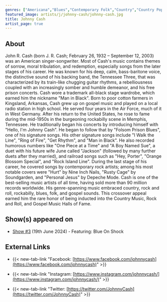 ```yaml
---
genres: ["Americana","Blues","Contemporary Folk","Country","Country Pop","Folk","Gospel","Outlaw Country","Rock","Rock And Roll","Rockabilly","Singer-Songwriter","Traditional Country","Country Gospel"]
featured_image: artists/j/johnny-cash/johnny-cash.jpg
title: Johnny Cash
artist_page: true
---
```

## About

John R. Cash (born J. R. Cash; February 26, 1932 – September 12, 2003) was an American singer-songwriter. Most of Cash's music contains themes of sorrow, moral tribulation, and redemption, especially songs from the later stages of his career. He was known for his deep, calm, bass-baritone voice, the distinctive sound of his backing band, the Tennessee Three, that was characterized by its train-like chugging guitar rhythms, a rebelliousness coupled with an increasingly somber and humble demeanor, and his free prison concerts. Cash wore a trademark all-black stage wardrobe, which earned him the nickname "Man in Black".
Born to poor cotton farmers in Kingsland, Arkansas, Cash grew up on gospel music and played on a local radio station in high school. He served four years in the Air Force, much of it in West Germany. After his return to the United States, he rose to fame during the mid-1950s in the burgeoning rockabilly scene in Memphis, Tennessee. He traditionally began his concerts by introducing himself with "Hello, I'm Johnny Cash". He began to follow that by "Folsom Prison Blues", one of his signature songs. His other signature songs include "I Walk the Line", "Ring of Fire", "Get Rhythm", and "Man in Black". He also recorded humorous numbers like "One Piece at a Time" and "A Boy Named Sue", a duet with his future wife June called "Jackson" (followed by many further duets after they married), and railroad songs such as "Hey, Porter", "Orange Blossom Special", and "Rock Island Line". During the last stage of his career, he covered songs by contemporary rock artists; among his most notable covers were "Hurt" by Nine Inch Nails, "Rusty Cage" by Soundgarden, and "Personal Jesus" by Depeche Mode.
Cash is one of the best-selling music artists of all time, having sold more than 90 million records worldwide. His genre-spanning music embraced country, rock and roll, rockabilly, blues, folk, and gospel sounds. This crossover appeal earned him the rare honor of being inducted into the Country Music, Rock and Roll, and Gospel Music Halls of Fame.



## Show(s) appeared on

- [Show #3](/shows/featuring-blue-on-shock/) (19th June 2024) - Featuring: Blue On Shock

## External Links

- {{< new-tab-link "Facebook: [https://www.facebook.com/johnnycash](https://www.facebook.com/johnnycash)" >}}

- {{< new-tab-link "Instagram: [https://www.instagram.com/johnnycash/](https://www.instagram.com/johnnycash/)" >}}

- {{< new-tab-link "Twitter: [https://twitter.com/JohnnyCash](https://twitter.com/JohnnyCash)" >}}


